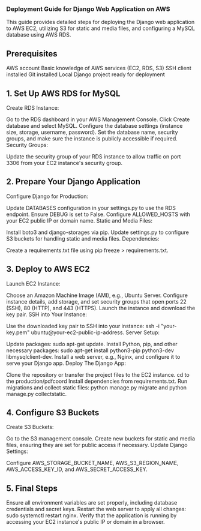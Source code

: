 ### Deployment Guide for Django Web Application on AWS
This guide provides detailed steps for deploying the Django web application to AWS EC2, utilizing S3 for static and media files, and configuring a MySQL database using AWS RDS.

## Prerequisites
AWS account
Basic knowledge of AWS services (EC2, RDS, S3)
SSH client installed
Git installed
Local Django project ready for deployment
## 1. Set Up AWS RDS for MySQL
Create RDS Instance:

Go to the RDS dashboard in your AWS Management Console.
Click Create database and select MySQL.
Configure the database settings (instance size, storage, username, password).
Set the database name, security groups, and make sure the instance is publicly accessible if required.
Security Groups:

Update the security group of your RDS instance to allow traffic on port 3306 from your EC2 instance's security group.
## 2. Prepare Your Django Application
Configure Django for Production:

Update DATABASES configuration in your settings.py to use the RDS endpoint.
Ensure DEBUG is set to False.
Configure ALLOWED_HOSTS with your EC2 public IP or domain name.
Static and Media Files:

Install boto3 and django-storages via pip.
Update settings.py to configure S3 buckets for handling static and media files.
Dependencies:

Create a requirements.txt file using pip freeze > requirements.txt.
## 3. Deploy to AWS EC2
Launch EC2 Instance:

Choose an Amazon Machine Image (AMI), e.g., Ubuntu Server.
Configure instance details, add storage, and set security groups that open ports 22 (SSH), 80 (HTTP), and 443 (HTTPS).
Launch the instance and download the key pair.
SSH into Your Instance:

Use the downloaded key pair to SSH into your instance: ssh -i "your-key.pem" ubuntu@your-ec2-public-ip-address.
Server Setup:

Update packages: sudo apt-get update.
Install Python, pip, and other necessary packages: sudo apt-get install python3-pip python3-dev libmysqlclient-dev.
Install a web server, e.g., Nginx, and configure it to serve your Django app.
Deploy The Django App:

Clone the repository or transfer the project files to the EC2 instance.
cd to the production/pdfcoord
Install dependencies from requirements.txt.
Run migrations and collect static files: python manage.py migrate and python manage.py collectstatic.
## 4. Configure S3 Buckets
Create S3 Buckets:

Go to the S3 management console.
Create new buckets for static and media files, ensuring they are set for public access if necessary.
Update Django Settings:

Configure AWS_STORAGE_BUCKET_NAME, AWS_S3_REGION_NAME, AWS_ACCESS_KEY_ID, and AWS_SECRET_ACCESS_KEY.
## 5. Final Steps
Ensure all environment variables are set properly, including database credentials and secret keys.
Restart the web server to apply all changes: sudo systemctl restart nginx.
Verify that the application is running by accessing your EC2 instance's public IP or domain in a browser.